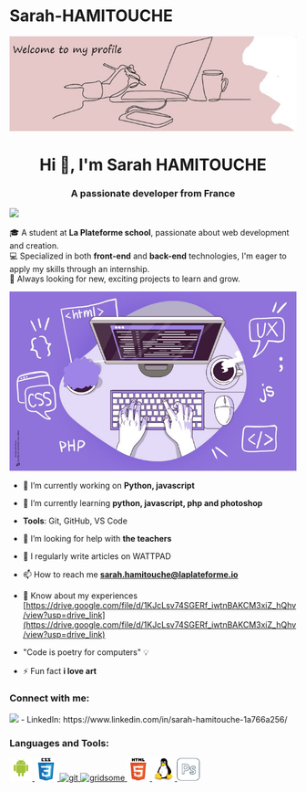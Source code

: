 # Sarah-HAMITOUCHE

![img](banniere.jpg)
<h1 align="center">Hi 👋, I'm Sarah HAMITOUCHE</h1>

<h3 align="center">A passionate developer from France</h3>
<img class="photo" src="![58e6ea3bf241bc66143291f8d34059c2](https://github.com/user-attachments/assets/8b9fef95-4568-493d-b53c-aeb486d81bab)">



🎓 A student at **La Plateforme school**, passionate about web development and creation.  
💻 Specialized in both **front-end** and **back-end** technologies, I'm eager to apply my skills through an internship.  
🚀 Always looking for new, exciting projects to learn and grow.

![img](photos.jpg)
- 🔭 I’m currently working on **Python, javascript**

- 🌱 I’m currently learning **python, javascript, php and photoshop**

- **Tools**: Git, GitHub, VS Code

- 🤝 I’m looking for help with **the teachers**

- 📝 I regularly write articles on WATTPAD

- 📫 How to reach me **sarah.hamitouche@laplateforme.io**

- 📄 Know about my experiences [https://drive.google.com/file/d/1KJcLsv74SGERf_iwtnBAKCM3xiZ_hQhv/view?usp=drive_link](https://drive.google.com/file/d/1KJcLsv74SGERf_iwtnBAKCM3xiZ_hQhv/view?usp=drive_link)
- "Code is poetry for computers" 💡
- ⚡ Fun fact **i love art**

<h3 align="left">Connect with me:</h3>
<img src="![OIP (8)](https://github.com/user-attachments/assets/f2e351c4-d5e7-435e-a3e1-596798ecc072)"/>
- LinkedIn: https://www.linkedin.com/in/sarah-hamitouche-1a766a256/
<h3 align="left">Languages and Tools:</h3>
<p align="left"> <a href="https://developer.android.com" target="_blank" rel="noreferrer"> <img src="https://raw.githubusercontent.com/devicons/devicon/master/icons/android/android-original-wordmark.svg" alt="android" width="40" height="40"/> </a> <a href="https://www.w3schools.com/css/" target="_blank" rel="noreferrer"> <img src="https://raw.githubusercontent.com/devicons/devicon/master/icons/css3/css3-original-wordmark.svg" alt="css3" width="40" height="40"/> </a> <a href="https://git-scm.com/" target="_blank" rel="noreferrer"> <img src="https://www.vectorlogo.zone/logos/git-scm/git-scm-icon.svg" alt="git" width="40" height="40"/> </a> <a href="https://gridsome.org/" target="_blank" rel="noreferrer"> <img src="https://www.vectorlogo.zone/logos/gridsome/gridsome-icon.svg" alt="gridsome" width="40" height="40"/> </a> <a href="https://www.w3.org/html/" target="_blank" rel="noreferrer"> <img src="https://raw.githubusercontent.com/devicons/devicon/master/icons/html5/html5-original-wordmark.svg" alt="html5" width="40" height="40"/> </a> <a href="https://www.linux.org/" target="_blank" rel="noreferrer"> <img src="https://raw.githubusercontent.com/devicons/devicon/master/icons/linux/linux-original.svg" alt="linux" width="40" height="40"/> </a> <a href="https://www.photoshop.com/en" target="_blank" rel="noreferrer"> <img src="https://raw.githubusercontent.com/devicons/devicon/master/icons/photoshop/photoshop-line.svg" alt="photoshop" width="40" height="40"/> </a> </p>

